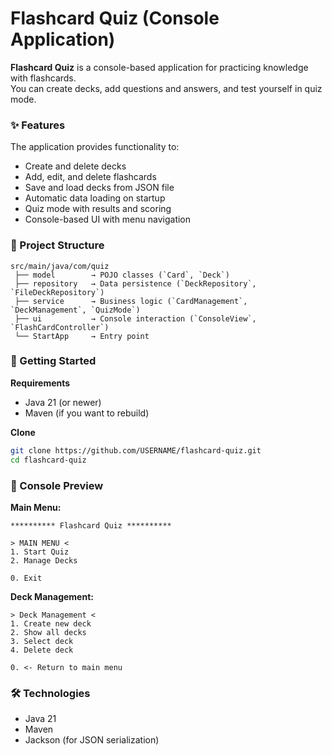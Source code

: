 # Flashcard Quiz (Console Application)

**Flashcard Quiz** is a console-based application for practicing knowledge with flashcards.  
You can create decks, add questions and answers, and test yourself in quiz mode.

### ✨ Features
The application provides functionality to:
* Create and delete decks
* Add, edit, and delete flashcards
* Save and load decks from JSON file
* Automatic data loading on startup
* Quiz mode with results and scoring
* Console-based UI with menu navigation

### 📂 Project Structure
```
src/main/java/com/quiz
 ├── model        → POJO classes (`Card`, `Deck`)
 ├── repository   → Data persistence (`DeckRepository`, `FileDeckRepository`)
 ├── service      → Business logic (`CardManagement`, `DeckManagement`, `QuizMode`)
 ├── ui           → Console interaction (`ConsoleView`, `FlashCardController`)
 └── StartApp     → Entry point
```

### 🚀 Getting Started

**Requirements**
* Java 21 (or newer)
* Maven (if you want to rebuild)

**Clone**
```bash
git clone https://github.com/USERNAME/flashcard-quiz.git
cd flashcard-quiz
```

### 📸 Console Preview

**Main Menu:**
```
********** Flashcard Quiz **********

> MAIN MENU <
1. Start Quiz
2. Manage Decks

0. Exit
```

**Deck Management:**
```
> Deck Management <
1. Create new deck
2. Show all decks
3. Select deck
4. Delete deck

0. <- Return to main menu
```

### 🛠 Technologies
* Java 21
* Maven
* Jackson (for JSON serialization)

